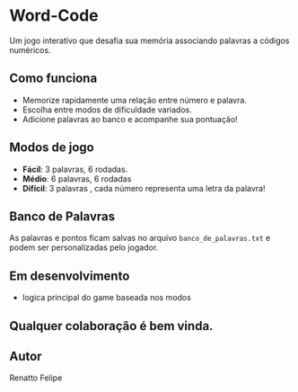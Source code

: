 # Word-Code 

Um jogo interativo que desafia sua memória associando palavras a códigos numéricos.

 ## Como funciona

- Memorize rapidamente uma relação entre número e palavra.
- Escolha entre modos de dificuldade variados.
- Adicione palavras ao banco e acompanhe sua pontuação!

##  Modos de jogo
- **Fácil**: 3 palavras, 6 rodadas.
- **Médio**: 6 palavras, 6 rodadas
- **Difícil**: 3 palavras , cada número representa uma letra da palavra!

##  Banco de Palavras
As palavras e pontos ficam salvas no arquivo `banco_de_palavras.txt` e podem ser personalizadas pelo jogador.

##  Em desenvolvimento
- logica principal do game baseada nos modos

## Qualquer colaboração é bem vinda.

##  Autor
Renatto Felipe
